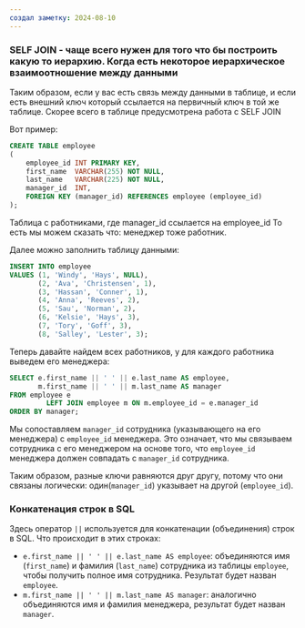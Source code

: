 ```yaml
---
создал заметку: 2024-08-10
---
```

### SELF JOIN - чаще всего нужен для того что бы построить какую то иерархию. Когда есть некоторое иерархическое взаимоотношение между данными

Таким образом, если у вас есть связь между данными в таблице, и если есть внешний ключ который ссылается на первичный ключ в той же таблице. Скорее всего в таблице предусмотрена работа с SELF JOIN

Вот пример: 

```SQL 
CREATE TABLE employee  
(  
    employee_id INT PRIMARY KEY,  
    first_name  VARCHAR(255) NOT NULL,  
    last_name   VARCHAR(225) NOT NULL,  
    manager_id  INT,  
    FOREIGN KEY (manager_id) REFERENCES employee (employee_id)  
);
```

Таблица с работниками, где manager_id ссылается на employee_id
То есть мы можем сказать что: менеджер тоже работник. 

Далее можно заполнить таблицу данными: 

```SQL 
INSERT INTO employee  
VALUES (1, 'Windy', 'Hays', NULL),  
       (2, 'Ava', 'Christensen', 1),  
       (3, 'Hassan', 'Conner', 1),  
       (4, 'Anna', 'Reeves', 2),  
       (5, 'Sau', 'Norman', 2),  
       (6, 'Kelsie', 'Hays', 3),  
       (7, 'Tory', 'Goff', 3),  
       (8, 'Salley', 'Lester', 3);
```

Теперь давайте найдем всех работников, у для каждого работника выведем его менеджера: 

```SQL 
SELECT e.first_name || ' ' || e.last_name AS employee,  
       m.first_name || ' ' || m.last_name AS manager  
FROM employee e  
         LEFT JOIN employee m ON m.employee_id = e.manager_id  
ORDER BY manager;
```

Мы сопоставляем `manager_id` сотрудника (указывающего на его менеджера) с `employee_id` менеджера. Это означает, что мы связываем сотрудника с его менеджером на основе того, что `employee_id` менеджера должен совпадать с `manager_id` сотрудника.

Таким образом, разные ключи равняются друг другу, потому что они связаны логически: один(`manager_id`) указывает на другой (`employee_id`).


### Конкатенация строк в SQL
Здесь оператор `||` используется для конкатенации (объединения) строк в SQL. Что происходит в этих строках:

- `e.first_name || ' ' || e.last_name AS employee`: объединяются имя (`first_name`) и фамилия (`last_name`) сотрудника из таблицы `employee`, чтобы получить полное имя сотрудника. Результат будет назван `employee`.
- `m.first_name || ' ' || m.last_name AS manager`: аналогично объединяются имя и фамилия менеджера, результат будет назван `manager`.

